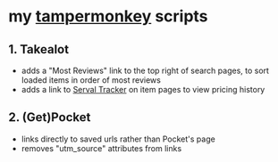 # my [tampermonkey](https://chrome.google.com/webstore/detail/tampermonkey/dhdgffkkebhmkfjojejmpbldmpobfkfo?hl=en) scripts

## 1. Takealot
* adds a "Most Reviews" link to the top right of search pages, to sort loaded items in order of most reviews
* adds a link to [Serval Tracker](https://www.servaltracker.com/) on item pages to view pricing history

## 2. (Get)Pocket
* links directly to saved urls rather than Pocket's page
* removes "utm_source" attributes from links
